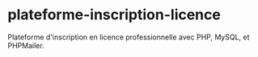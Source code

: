 # plateforme-inscription-licence
Plateforme d'inscription en licence professionnelle avec PHP, MySQL, et PHPMailer.
